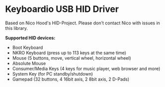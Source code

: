 Keyboardio USB HID Driver
=========================

Based on Nico Hood's HID-Project. Please don't contact Nico with issues in this library.

**Supported HID devices:**
* Boot Keyboard 
* NKRO Keyboard (press up to 113 keys at the same time)
* Mouse (5 buttons, move, vertical wheel, horizontal wheel)
* Absolute Mouse
* Consumer/Media Keys (4 keys for music player, web browser and more)
* System Key (for PC standby/shutdown)
* Gamepad (32 buttons, 4 16bit axis, 2 8bit axis, 2 D-Pads)

